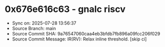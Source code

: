 # 0x676e616c63 - gnalc riscv

- Sync on: 2025-07-28 13:56:37
- Source Branch: main
- Source Commit SHA: 9a76547060caa4eb3bfdb7fb896a09fcc206f029
- Source Commit Message: IR(RV): Relax inline threshold. [skip ci]